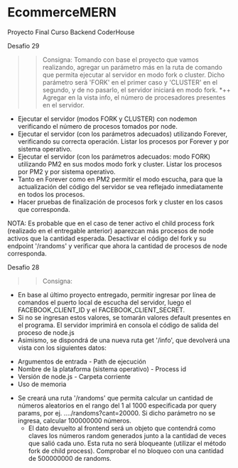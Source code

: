 # EcommerceMERN
Proyecto Final Curso Backend CoderHouse

Desafio 29
>> Consigna: 
Tomando con base el proyecto que vamos realizando, agregar un parámetro más en la ruta de comando que permita ejecutar al servidor en modo fork o cluster. Dicho parámetro será 'FORK' en el primer caso y 'CLUSTER' en el segundo, y de no pasarlo, el servidor iniciará en modo fork.
*++ Agregar en la vista info, el número de procesadores presentes en el servidor.
* Ejecutar el servidor (modos FORK y CLUSTER) con nodemon verificando el número de procesos tomados por node.
* Ejecutar el servidor (con los parámetros adecuados) utilizando Forever, verificando su correcta operación. Listar los procesos por Forever y por sistema operativo.
* Ejecutar el servidor (con los parámetros adecuados: modo FORK) utilizando PM2 en sus modos modo fork y cluster. Listar los procesos por PM2 y por sistema operativo.
* Tanto en Forever como en PM2 permitir el modo escucha, para que la actualización del código del servidor se vea reflejado inmediatamente en todos los procesos.
* Hacer pruebas de finalización de procesos fork y cluster en los casos que corresponda.

NOTA:
Es probable que en el caso de tener activo el child process fork (realizado en el entregable anterior) aparezcan más procesos de node activos que la cantidad esperada. Desactivar el código del fork y su endpoint '/randoms' y verificar que ahora la cantidad de procesos de node corresponda.



Desafio 28
>> Consigna:
* En base al último proyecto entregado, permitir ingresar por línea de comandos el puerto local de escucha del servidor, luego el FACEBOOK_CLIENT_ID y el FACEBOOK_CLIENT_SECRET.
* Si no se ingresan estos valores, se tomarán valores default presentes en el programa.
El servidor imprimirá en consola el código de salida del proceso de node.js
* Asimismo, se dispondrá de una nueva ruta get '/info', que devolverá una vista con los siguientes datos:
- Argumentos de entrada                             - Path de ejecución
- Nombre de la plataforma (sistema operativo)       - Process id
- Versión de node.js                                - Carpeta corriente
- Uso de memoria
* Se creará una ruta '/randoms' que permita calcular un cantidad de números aleatorios en el rango del 1 al 1000 especificada por query params, por ej. ..../randoms?cant=20000. Si dicho parámetro no se ingresa, calcular 100000000 números.
    - El dato devuelto al frontend será un objeto que contendrá como claves los números random generados junto a la cantidad de veces que salió cada uno. Esta ruta no será bloqueante (utilizar el método fork de child process). Comprobar el no bloqueo con una cantidad de 500000000 de randoms.


